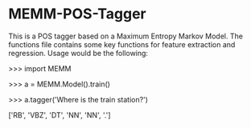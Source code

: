 # MEMM-POS-Tagger

This is a POS tagger based on a Maximum Entropy Markov Model. The functions file contains some key functions for feature extraction and regression. Usage would be the following:

<p> >>> import MEMM </p>
<p> >>> a = MEMM.Model().train() </p>
<p> >>> a.tagger('Where is the train station?') </p>

['RB', 'VBZ', 'DT', 'NN', 'NN', '.']
